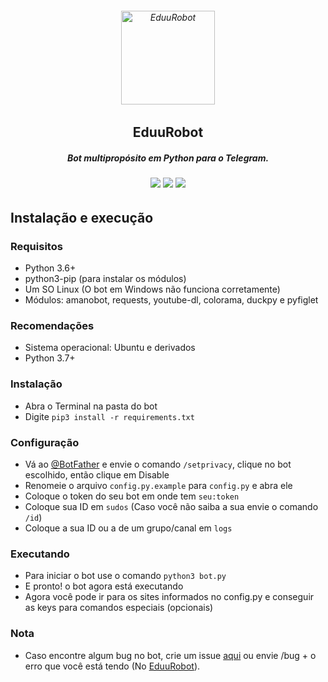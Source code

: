 <h6 align="center">
  <a href="https://t.me/EduuRobot">
    <img src="https://piics.ml/i/000.png" alt="EduuRobot" height="150px">
  </a>
  <h2 align="center">EduuRobot</h2>
  <h5 align="center">Bot multipropósito em Python para o Telegram.</h5>
</h6>
<h6 align="center">
  <a href="https://t.me/EduuRobot"><img src="https://img.shields.io/badge/Versão-v1.0 rc1-0688CB.svg" /></a>
  <a href="https://t.me/AmanoChat"><img src="https://img.shields.io/badge/Support-Chat-0688CB.svg" /></a>
  <a href="https://t.me/AmanoTeam"><img src="https://img.shields.io/badge/Telegram-Channel-0688CB.svg" /></a>
</h6>

## Instalação e execução

### Requisitos

- Python 3.6+
- python3-pip (para instalar os módulos)
- Um SO Linux (O bot em Windows não funciona corretamente)
- Módulos: amanobot, requests, youtube-dl, colorama, duckpy e pyfiglet

### Recomendações

- Sistema operacional: Ubuntu e derivados
- Python 3.7+

### Instalação

- Abra o Terminal na pasta do bot
- Digite ```pip3 install -r requirements.txt```

### Configuração

- Vá ao [@BotFather](https://t.me/BotFather) e envie o comando `/setprivacy`, clique no bot escolhido, então clique em Disable
- Renomeie o arquivo `config.py.example` para `config.py` e abra ele
- Coloque o token do seu bot em onde tem `seu:token`
- Coloque sua ID em `sudos` (Caso você não saiba a sua envie o comando `/id`)
- Coloque a sua ID ou a de um grupo/canal em `logs`

### Executando

- Para iniciar o bot use o comando ```python3 bot.py```
- E pronto! o bot agora está executando
- Agora você pode ir para os sites informados no config.py e conseguir as keys para comandos especiais (opcionais)

### Nota

- Caso encontre algum bug no bot, crie um issue [aqui](https://github.com/AmanoTeam/EduuRobot/issues) ou envie /bug + o erro que você está tendo (No [EduuRobot](https://t.me/EduuRobot)).
